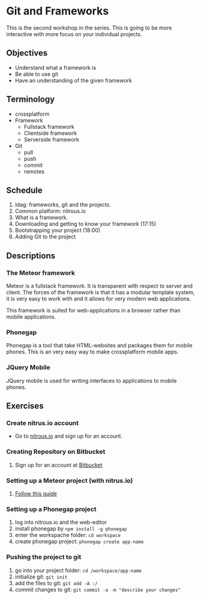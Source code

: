Git and Frameworks
==================

<!-- toc -->
<!-- toc stop -->

This is the second workshop in the series. This is going to be more interactive
with more focus on your individual projects.

Objectives
----------

* Understand what a framework is
* Be able to use git
* Have an understanding of the given framework

Terminology
-----------
* crossplatform
* Framework
  * Fullstack framework
  * Clientside framework
  * Serverside framework
* Git
  * pull
  * push
  * commit
  * remotes
  
Schedule
--------
1. Idag: frameworks, git and the projects.
2. Common platform: nitrous.io
2. What is a framework.
3. Downloading and getting to know your framework (17:15)
4. Bootstrapping your project (18:00)
5. Adding Git to the project



Descriptions
------------

### The Meteor framework
Meteor is a fullstack framework. It is transparent with respect to server and
client. The forces of the framework is that it has a modular template system,
it is very easy to work with and it allows for very modern web applications.

This framework is suited for web-applications in a browser rather than mobile
applications.

### Phonegap
Phonegap is a tool that take HTML-websites and packages them for mobile phones.
This is an very easy way to make crossplatform mobile apps.

### JQuery Mobile
JQuery mobile is used for writing interfaces to applications to mobile phones.

Exercises
---------

### Create nitrus.io account
* Go to [nitrous.io](https://www.nitrous.io/) and sign up for an account.

### Creating Repository on Bitbucket
1. Sign up for an account at [Bitbucket](https://bitbucket.org/)

### Setting up a Meteor project (with nitrus.io)
1. [Follow this guide](https://www.discovermeteor.com/blog/meteor-nitrous)


### Setting up a Phonegap project
1. log into nitrous.io and the web-editor
2. install phonegap by `npm install -g phonegap`
3. enter the workspache folder: `cd workspace`
4. create phonegap project: `phonegap create app-name`

### Pushing the project to git
1. go into your project folder: `cd /workspace/app-name`
2. initialize git: `git init`
3. add the files to git: `git add -A :/`
4. commit changes to git: `git commit -a -m "describe your changes"`

